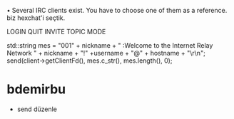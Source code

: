 • Several IRC clients exist. You have to choose one of them as a reference.  biz hexchat'i seçtik.


LOGIN
QUIT
INVITE
TOPIC
MODE


std::string mes = "001" + nickname + " :Welcome to the Internet Relay Network " + nickname + "!" +username + "@" + hostname + "\r\n";
send(client->getClientFd(), mes.c_str(), mes.length(), 0);


# bdemirbu
- send düzenle
